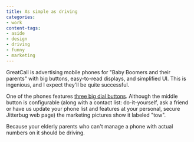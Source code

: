 ```yaml
---
title: As simple as driving
categories:
- work
content-tags:
- aside
- design
- driving
- funny
- marketing
---
```


GreatCall is advertising mobile phones for "Baby Boomers and their parents" with big buttons, easy-to-read displays, and simplified UI.  This is ingenious, and I expect they'll be quite successful.

One of the phones features [three big dial buttons][1].  Although the middle button is configurable (along with a contact list: do-it-yourself, ask a friend or have us update your phone list and features at your personal, secure Jitterbug web page) the marketing pictures show it labeled "tow".

Because your elderly parents who can't manage a phone with actual numbers on it should be driving.

   [1]: http://www.jitterbug.com/Easy-Cell-Phones/pay-as-you-go-cellular-phones.html
